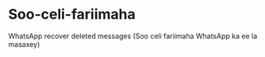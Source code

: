 # Soo-celi-fariimaha
WhatsApp recover deleted messages (Soo celi fariimaha WhatsApp ka ee la masaxey) 
